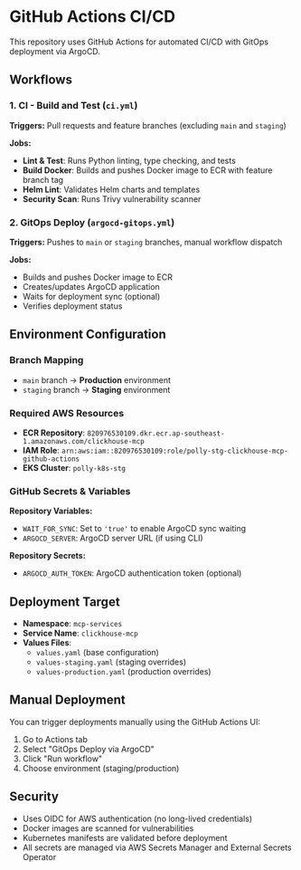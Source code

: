 # GitHub Actions CI/CD

This repository uses GitHub Actions for automated CI/CD with GitOps deployment via ArgoCD.

## Workflows

### 1. CI - Build and Test (`ci.yml`)
**Triggers:** Pull requests and feature branches (excluding `main` and `staging`)

**Jobs:**
- **Lint & Test**: Runs Python linting, type checking, and tests
- **Build Docker**: Builds and pushes Docker image to ECR with feature branch tag
- **Helm Lint**: Validates Helm charts and templates
- **Security Scan**: Runs Trivy vulnerability scanner

### 2. GitOps Deploy (`argocd-gitops.yml`)
**Triggers:** Pushes to `main` or `staging` branches, manual workflow dispatch

**Jobs:**
- Builds and pushes Docker image to ECR
- Creates/updates ArgoCD application
- Waits for deployment sync (optional)
- Verifies deployment status

## Environment Configuration

### Branch Mapping
- `main` branch → **Production** environment
- `staging` branch → **Staging** environment

### Required AWS Resources
- **ECR Repository**: `820976530109.dkr.ecr.ap-southeast-1.amazonaws.com/clickhouse-mcp`
- **IAM Role**: `arn:aws:iam::820976530109:role/polly-stg-clickhouse-mcp-github-actions`
- **EKS Cluster**: `polly-k8s-stg`

### GitHub Secrets & Variables
**Repository Variables:**
- `WAIT_FOR_SYNC`: Set to `'true'` to enable ArgoCD sync waiting
- `ARGOCD_SERVER`: ArgoCD server URL (if using CLI)

**Repository Secrets:**
- `ARGOCD_AUTH_TOKEN`: ArgoCD authentication token (optional)

## Deployment Target
- **Namespace**: `mcp-services`
- **Service Name**: `clickhouse-mcp`
- **Values Files**: 
  - `values.yaml` (base configuration)
  - `values-staging.yaml` (staging overrides)
  - `values-production.yaml` (production overrides)

## Manual Deployment
You can trigger deployments manually using the GitHub Actions UI:
1. Go to Actions tab
2. Select "GitOps Deploy via ArgoCD"
3. Click "Run workflow"
4. Choose environment (staging/production)

## Security
- Uses OIDC for AWS authentication (no long-lived credentials)
- Docker images are scanned for vulnerabilities
- Kubernetes manifests are validated before deployment
- All secrets are managed via AWS Secrets Manager and External Secrets Operator
